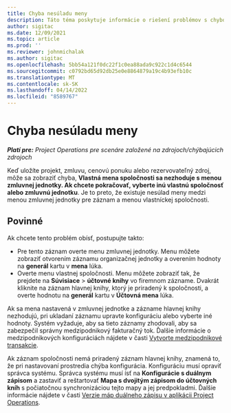```yaml
---
title: Chyba nesúladu meny
description: Táto téma poskytuje informácie o riešení problémov s chybou nesúladu meny, ktorá sa vyskytuje pri ukladaní konkrétnych typov záznamov.
author: sigitac
ms.date: 12/09/2021
ms.topic: article
ms.prod: ''
ms.reviewer: johnmichalak
ms.author: sigitac
ms.openlocfilehash: 5bb54a121f0dc22f1c0ea88ada9c922c1d4c6544
ms.sourcegitcommit: c0792bd65d92db25e0e8864879a19c4b93efb10c
ms.translationtype: MT
ms.contentlocale: sk-SK
ms.lasthandoff: 04/14/2022
ms.locfileid: "8589767"
---
```

# <a name="currency-mismatch-error"></a>Chyba nesúladu meny 

_**Platí pre:** Project Operations pre scenáre založené na zdrojoch/chýbajúcich zdrojoch_

Keď uložíte projekt, zmluvu, cenovú ponuku alebo rezervovateľný zdroj, môže sa zobraziť chyba, **Vlastná mena spoločnosti sa nezhoduje s menou zmluvnej jednotky. Ak chcete pokračovať, vyberte inú vlastnú spoločnosť alebo zmluvnú jednotku**. Je to preto, že existuje nesúlad meny medzi menou zmluvnej jednotky pre záznam a menou vlastníckej spoločnosti.


## <a name="resolution"></a>Povinné

Ak chcete tento problém obísť, postupujte takto:
- Pre tento záznam overte menu zmluvnej jednotky. Menu môžete zobraziť otvorením záznamu organizačnej jednotky a overením hodnoty na **generál** kartu v **mena** lúka.
- Overte menu vlastnej spoločnosti. Menu môžete zobraziť tak, že prejdete na **Súvisiace** > **účtovné knihy** vo firemnom zázname. Dvakrát kliknite na záznam hlavnej knihy, ktorý je priradený k spoločnosti, a overte hodnotu na **generál** kartu v **Účtovná mena** lúka.

Ak sa mena nastavená v zmluvnej jednotke a zázname hlavnej knihy nezhodujú, pri ukladaní záznamu upravte konfiguráciu alebo vyberte iné hodnoty. Systém vyžaduje, aby sa tieto záznamy zhodovali, aby sa zabezpečil správny medzipodnikový fakturačný tok. Ďalšie informácie o medzipodnikových konfiguráciách nájdete v časti [Vytvorte medzipodnikové transakcie](../../project-accounting/create-intercompany-transactions.md).

Ak záznam spoločnosti nemá priradený záznam hlavnej knihy, znamená to, že pri nastavovaní prostredia chýba konfigurácia. Konfiguráciu musí opraviť správca systému. Správca systému musí ísť na **Konfigurácie s duálnym zápisom** a zastaviť a reštartovať **Mapa s dvojitým zápisom do účtovných kníh** s počiatočnou synchronizáciou tejto mapy a jej predpokladmi. Ďalšie informácie nájdete v časti [Verzie máp duálneho zápisu v aplikácii Project Operations](../../environment/resource-dual-write-maps.md).
